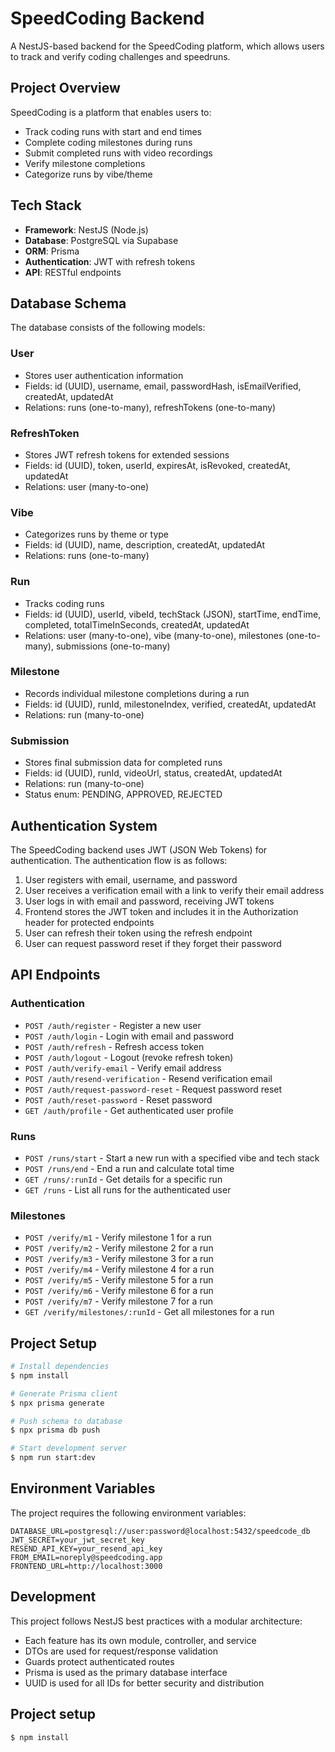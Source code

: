 # SpeedCoding Backend

A NestJS-based backend for the SpeedCoding platform, which allows users to track and verify coding challenges and speedruns.

## Project Overview

SpeedCoding is a platform that enables users to:

- Track coding runs with start and end times
- Complete coding milestones during runs
- Submit completed runs with video recordings
- Verify milestone completions
- Categorize runs by vibe/theme

## Tech Stack

- **Framework**: NestJS (Node.js)
- **Database**: PostgreSQL via Supabase
- **ORM**: Prisma
- **Authentication**: JWT with refresh tokens
- **API**: RESTful endpoints

## Database Schema

The database consists of the following models:

### User

- Stores user authentication information
- Fields: id (UUID), username, email, passwordHash, isEmailVerified, createdAt, updatedAt
- Relations: runs (one-to-many), refreshTokens (one-to-many)

### RefreshToken

- Stores JWT refresh tokens for extended sessions
- Fields: id (UUID), token, userId, expiresAt, isRevoked, createdAt, updatedAt
- Relations: user (many-to-one)

### Vibe

- Categorizes runs by theme or type
- Fields: id (UUID), name, description, createdAt, updatedAt
- Relations: runs (one-to-many)

### Run

- Tracks coding runs
- Fields: id (UUID), userId, vibeId, techStack (JSON), startTime, endTime, completed, totalTimeInSeconds, createdAt, updatedAt
- Relations: user (many-to-one), vibe (many-to-one), milestones (one-to-many), submissions (one-to-many)

### Milestone

- Records individual milestone completions during a run
- Fields: id (UUID), runId, milestoneIndex, verified, createdAt, updatedAt
- Relations: run (many-to-one)

### Submission

- Stores final submission data for completed runs
- Fields: id (UUID), runId, videoUrl, status, createdAt, updatedAt
- Relations: run (many-to-one)
- Status enum: PENDING, APPROVED, REJECTED

## Authentication System

The SpeedCoding backend uses JWT (JSON Web Tokens) for authentication. The authentication flow is as follows:

1. User registers with email, username, and password
2. User receives a verification email with a link to verify their email address
3. User logs in with email and password, receiving JWT tokens
4. Frontend stores the JWT token and includes it in the Authorization header for protected endpoints
5. User can refresh their token using the refresh endpoint
6. User can request password reset if they forget their password

## API Endpoints

### Authentication

- `POST /auth/register` - Register a new user
- `POST /auth/login` - Login with email and password
- `POST /auth/refresh` - Refresh access token
- `POST /auth/logout` - Logout (revoke refresh token)
- `POST /auth/verify-email` - Verify email address
- `POST /auth/resend-verification` - Resend verification email
- `POST /auth/request-password-reset` - Request password reset
- `POST /auth/reset-password` - Reset password
- `GET /auth/profile` - Get authenticated user profile

### Runs

- `POST /runs/start` - Start a new run with a specified vibe and tech stack
- `POST /runs/end` - End a run and calculate total time
- `GET /runs/:runId` - Get details for a specific run
- `GET /runs` - List all runs for the authenticated user

### Milestones

- `POST /verify/m1` - Verify milestone 1 for a run
- `POST /verify/m2` - Verify milestone 2 for a run
- `POST /verify/m3` - Verify milestone 3 for a run
- `POST /verify/m4` - Verify milestone 4 for a run
- `POST /verify/m5` - Verify milestone 5 for a run
- `POST /verify/m6` - Verify milestone 6 for a run
- `POST /verify/m7` - Verify milestone 7 for a run
- `GET /verify/milestones/:runId` - Get all milestones for a run

## Project Setup

```bash
# Install dependencies
$ npm install

# Generate Prisma client
$ npx prisma generate

# Push schema to database
$ npx prisma db push

# Start development server
$ npm run start:dev
```

## Environment Variables

The project requires the following environment variables:

```
DATABASE_URL=postgresql://user:password@localhost:5432/speedcode_db
JWT_SECRET=your_jwt_secret_key
RESEND_API_KEY=your_resend_api_key
FROM_EMAIL=noreply@speedcoding.app
FRONTEND_URL=http://localhost:3000
```

## Development

This project follows NestJS best practices with a modular architecture:

- Each feature has its own module, controller, and service
- DTOs are used for request/response validation
- Guards protect authenticated routes
- Prisma is used as the primary database interface
- UUID is used for all IDs for better security and distribution

## Project setup

```bash
$ npm install
```
